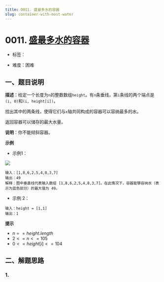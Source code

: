 ```yaml
---
title: 0011. 盛最多水的容器
slug: container-with-most-water
---
```


# 0011. [盛最多水的容器](https://leetcode.cn/problems/container-with-most-water/)

* 标签：

* 难度：困难

## 一、题目说明

**描述**：给定一个长度为`n`的整数数组`height`。有`n`条垂线，第`i`条线的两个端点是`(i, 0)`和`(i, height[i])`。

找出其中的两条线，使得它们与`x`轴共同构成的容器可以容纳最多的水。

返回容器可以储存的最大水量。

**说明**：你不能倾斜容器。

**示例**

* 示例1：

![](https://cdn.jsdelivr.net/gh/wecdn/img_0/2023/202304082023907.jpg)

```text
输入：[1,8,6,2,5,4,8,3,7]
输出：49 
解释：图中垂直线代表输入数组 [1,8,6,2,5,4,8,3,7]。在此情况下，容器能够容纳水（表示为蓝色部分）的最大值为 49。
```

* 示例 2：

```text
输入：height = [1,1]
输出：1
```

**提示**

* $n == height.length$
* $2 <= n <= 105$
* $0 <= height[i] <= 104$

## 二、解题思路

### 1.
